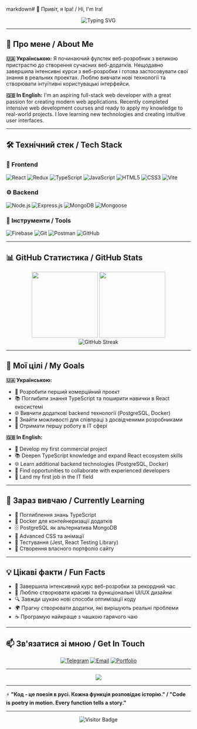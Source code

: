markdown# 👋 Привіт, я Іра! / Hi, I'm Ira!

<div align="center">
  <img src="https://readme-typing-svg.herokuapp.com?font=Poppins&weight=600&size=28&pause=1000&color=6366F1&center=true&vCenter=true&random=false&width=600&lines=%F0%9F%9A%80+Full-Stack+Developer;%F0%9F%8C%9F+JavaScript+%7C+React+%7C+Node.js;%F0%9F%92%AB+Passionate+about+Web+Development" alt="Typing SVG" />
</div>

---

## 🌟 Про мене / About Me

**🇺🇦 Українською:**
Я починаючий фулстек веб-розробник з великою пристрастю до створення сучасних веб-додатків. Нещодавно завершила інтенсивні курси з веб-розробки і готова застосовувати свої знання в реальних проектах. Люблю вивчати нові технології та створювати інтуїтивні користувацькі інтерфейси.

**🇬🇧 In English:**
I'm an aspiring full-stack web developer with a great passion for creating modern web applications. Recently completed intensive web development courses and ready to apply my knowledge to real-world projects. I love learning new technologies and creating intuitive user interfaces.

---

## 🛠️ Технічний стек / Tech Stack

### 🎨 Frontend
![React](https://img.shields.io/badge/React-20232A?style=for-the-badge&logo=react&logoColor=61DAFB)
![Redux](https://img.shields.io/badge/Redux-593D88?style=for-the-badge&logo=redux&logoColor=white)
![TypeScript](https://img.shields.io/badge/TypeScript-007ACC?style=for-the-badge&logo=typescript&logoColor=white)
![JavaScript](https://img.shields.io/badge/JavaScript-F7DF1E?style=for-the-badge&logo=javascript&logoColor=black)
![HTML5](https://img.shields.io/badge/HTML5-E34F26?style=for-the-badge&logo=html5&logoColor=white)
![CSS3](https://img.shields.io/badge/CSS3-1572B6?style=for-the-badge&logo=css3&logoColor=white)
![Vite](https://img.shields.io/badge/Vite-646CFF?style=for-the-badge&logo=vite&logoColor=white)

### ⚙️ Backend
![Node.js](https://img.shields.io/badge/Node.js-43853D?style=for-the-badge&logo=node.js&logoColor=white)
![Express.js](https://img.shields.io/badge/Express.js-404D59?style=for-the-badge&logo=express&logoColor=white)
![MongoDB](https://img.shields.io/badge/MongoDB-4EA94B?style=for-the-badge&logo=mongodb&logoColor=white)
![Mongoose](https://img.shields.io/badge/Mongoose-880000?style=for-the-badge&logo=mongoose&logoColor=white)

### 🔧 Інструменти / Tools
![Firebase](https://img.shields.io/badge/Firebase-039BE5?style=for-the-badge&logo=firebase&logoColor=white)
![Git](https://img.shields.io/badge/Git-F05032?style=for-the-badge&logo=git&logoColor=white)
![Postman](https://img.shields.io/badge/Postman-FF6C37?style=for-the-badge&logo=postman&logoColor=white)
![GitHub](https://img.shields.io/badge/GitHub-100000?style=for-the-badge&logo=github&logoColor=white)

---

## 📊 GitHub Статистика / GitHub Stats

<div align="center">
  <img height="180em" src="https://github-readme-stats.vercel.app/api?username=Ira-Panasiuk-2024&show_icons=true&theme=tokyonight&include_all_commits=true&count_private=true&border_radius=10"/>
  <img height="180em" src="https://github-readme-stats.vercel.app/api/top-langs/?username=Ira-Panasiuk-2024&layout=compact&langs_count=8&theme=tokyonight&border_radius=10"/>
</div>

<div align="center">
  <img src="https://github-readme-streak-stats.herokuapp.com/?user=Ira-Panasiuk-2024&theme=tokyonight&border_radius=10" alt="GitHub Streak" />
</div>

---

## 🎯 Мої цілі / My Goals

**🇺🇦 Українською:**
- 🚀 Розробити перший комерційний проект
- 📚 Поглибити знання TypeScript та поширити навички в React екосистемі
- 🌐 Вивчити додаткові backend технології (PostgreSQL, Docker)
- 🤝 Знайти можливості для співпраці з досвідченими розробниками
- 💼 Отримати першу роботу в IT сфері

**🇬🇧 In English:**
- 🚀 Develop my first commercial project
- 📚 Deepen TypeScript knowledge and expand React ecosystem skills
- 🌐 Learn additional backend technologies (PostgreSQL, Docker)
- 🤝 Find opportunities to collaborate with experienced developers
- 💼 Land my first job in the IT field

---

## 🌱 Зараз вивчаю / Currently Learning

- 📘 Поглиблення знань TypeScript
- 🐳 Docker для контейнеризації додатків
- 🗄️ PostgreSQL як альтернатива MongoDB
- 🎨 Advanced CSS та анімації
- 🧪 Тестування (Jest, React Testing Library)
- 💼 Створення власного портфоліо сайту

---

## 💡 Цікаві факти / Fun Facts

- 🌟 Завершила інтенсивний курс веб-розробки за рекордний час
- 🎨 Люблю створювати красиві та функціональні UI/UX дизайни
- 🔍 Завжди шукаю нові способи оптимізації коду
- 🌍 Прагну створювати додатки, які вирішують реальні проблеми
- ☕ Програмую найкраще з чашкою гарячого чаю

---

## 📫 Зв'язатися зі мною / Get In Touch

<div align="center">
  
[![Telegram](https://img.shields.io/badge/Telegram-2CA5E0?style=for-the-badge&logo=telegram&logoColor=white)](https://t.me/@Irina_P_23)
[![Email](https://img.shields.io/badge/Email-D14836?style=for-the-badge&logo=gmail&logoColor=white)](mailto:panasykira2022@gmail.com)
[![Portfolio](https://img.shields.io/badge/Portfolio-🚧_In_Development-FFA500?style=for-the-badge&logo=firefox&logoColor=white)](#)

</div>

---

<div align="center">
  <img src="https://capsule-render.vercel.app/api?type=waving&color=gradient&customColorList=6,11,20&height=100&section=footer&text=Дякую%20за%20відвідування!%20Thanks%20for%20visiting!&fontSize=16&fontColor=fff&animation=twinkling&fontAlignY=75"/>
</div>

---

⚡ **"Код - це поезія в русі. Кожна функція розповідає історію." / "Code is poetry in motion. Every function tells a story."**

---

<div align="center">
  
![Visitor Badge](https://visitor-badge.laobi.icu/badge?page_id=Ira-Panasiuk-2024.Ira-Panasiuk-2024)

</div>
